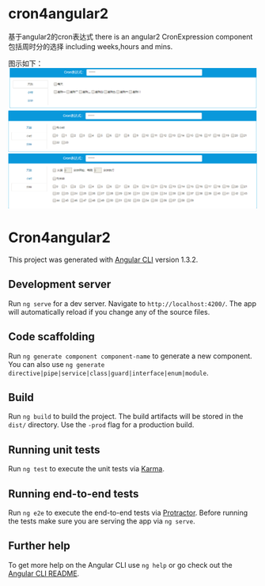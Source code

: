 # cron4angular2
基于angular2的cron表达式
there is an angular2 CronExpression component 
包括周时分的选择
including weeks,hours and mins.

图示如下：
![image](https://github.com/manman0310/cron4angular2/blob/master/src/assets/pic1.png)
![image](https://github.com/manman0310/cron4angular2/blob/master/src/assets/pic2.png)
![image](https://github.com/manman0310/cron4angular2/blob/master/src/assets/pic3.png)


# Cron4angular2

This project was generated with [Angular CLI](https://github.com/angular/angular-cli) version 1.3.2.

## Development server

Run `ng serve` for a dev server. Navigate to `http://localhost:4200/`. The app will automatically reload if you change any of the source files.

## Code scaffolding

Run `ng generate component component-name` to generate a new component. You can also use `ng generate directive|pipe|service|class|guard|interface|enum|module`.

## Build

Run `ng build` to build the project. The build artifacts will be stored in the `dist/` directory. Use the `-prod` flag for a production build.

## Running unit tests

Run `ng test` to execute the unit tests via [Karma](https://karma-runner.github.io).

## Running end-to-end tests

Run `ng e2e` to execute the end-to-end tests via [Protractor](http://www.protractortest.org/).
Before running the tests make sure you are serving the app via `ng serve`.

## Further help

To get more help on the Angular CLI use `ng help` or go check out the [Angular CLI README](https://github.com/angular/angular-cli/blob/master/README.md).